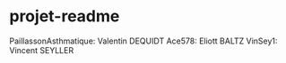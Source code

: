 # projet-readme

PaillassonAsthmatique: Valentin DEQUIDT
Ace578: Eliott BALTZ
VinSey1: Vincent SEYLLER
